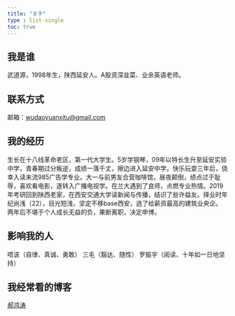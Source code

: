 ```yaml
---
title: "关于"
type : list-single
toc: true
---
```


## 我是谁
武道源，1998年生，陕西延安人。A股资深韭菜、业余英语老师。

## 联系方式
邮箱：wudaoyuanxjtu@gmail.com

## 我的经历
生长在十八线革命老区，第一代大学生。5岁学钢琴，09年以特长生升至延安实验中学，青春期过分叛逆，成绩一落千丈，擦边进入延安中学。快乐玩耍三年后，侥幸入读末流985广告学专业。大一与前男友合营咖啡馆，昼夜颠倒，绩点过于耻辱，喜欢看电影，遂转入广播电视学。在兰大遇到了良师，点燃专业热情。2019年考研回到陕西老家，在西安交通大学读新闻与传播，结识了些许益友。择业时年纪尚浅（22），目光短浅，坚定不移base西安，选了给薪资最高的建筑业央企。两年后不堪于个人成长无益的负，果断离职，决定申博。

## 影响我的人
唔该（自律、真诚、勇敢）
三毛（豁达、随性）
罗振宇（阅读、十年如一日地坚持）

## 我经常看的博客
[郝鸿涛](https://hongtaoh.com/)





